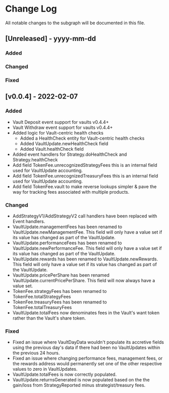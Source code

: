 # Change Log

All notable changes to the subgraph will be documented in this file.

## [Unreleased] - yyyy-mm-dd

### Added

### Changed

### Fixed

## [v0.0.4] - 2022-02-07

### Added

- Vault Deposit event support for vaults v0.4.4+
- Vault Withdraw event support for vaults v0.4.4+
- Added logic for Vault-centric health checks
  - Added a HealthCheck entity for Vault-centric health checks
  - Added VaultUpdate.newHealthCheck field
  - Added Vault.healthCheck field
- Added event handlers for Strategy.doHealthCheck and Strategy.healthCheck
- Add field TokenFee.unrecognizedStrategyFees this is an internal field used for VaultUpdate accounting.
- Add field TokenFee.unrecognizedTreasuryFees this is an internal field used for VaultUpdate accounting.
- Add field TokenFee.vault to make reverse lookups simpler & pave the way for tracking fees associated with multiple products.

### Changed

- AddStrategyV1/AddStrategyV2 call handlers have been replaced with Event handlers.
- VaultUpdate.managementFees has been renamed to VaultUpdate.newManagementFee. This field will only have a value set if its value has changed as part of the VaultUpdate.
- VaultUpdate.performanceFees has been renamed to VaultUpdate.newPerformanceFee. This field will only have a value set if its value has changed as part of the VaultUpdate.
- VaultUpdate.rewards has been renamed to VaultUpdate.newRewards. This field will only have a value set if its value has changed as part of the VaultUpdate.
- VaultUpdate.pricePerShare has been renamed VaultUpdate.currentPricePerShare. This field will now always have a value set.
- TokenFee.strategyFees has been renamed to TokenFee.totalStrategyFees
- TokenFee.treasuryFees has been renamed to TokenFee.totalTreasuryFees
- VaultUpdate.totalFees now denominates fees in the Vault's want token rather than the Vault's share token.

### Fixed

- Fixed an issue where VaultDayData wouldn't populate its accretive fields using the previous day's data if there had been no VaultUpdates within the previous 24 hours.
- Fixed an issue where changing performance fees, management fees, or the rewards address would permanently set one of the other respective values to zero in VaultUpdates.
- VaultUpdate.totalFees is now correctly populated.
- VaultUpdate.returnsGenerated is now populated based on the the gain/loss from StrategyReported minus strategist/treasury fees.
